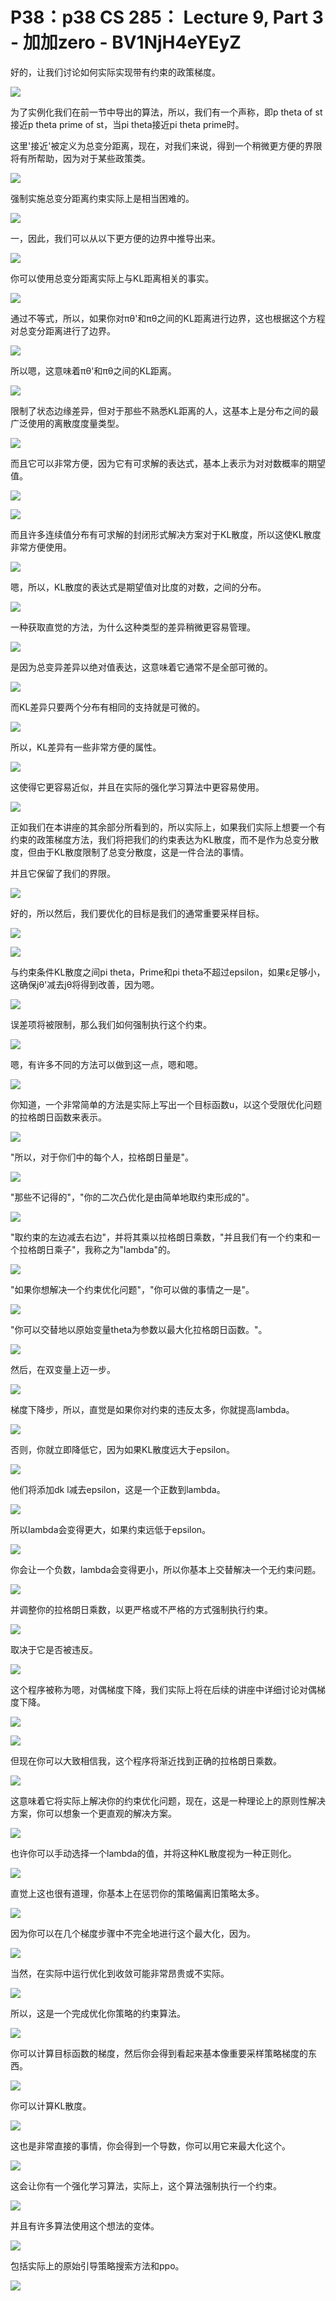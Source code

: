 # P38：p38 CS 285： Lecture 9, Part 3 - 加加zero - BV1NjH4eYEyZ

好的，让我们讨论如何实际实现带有约束的政策梯度。

![](img/d9f6aced9bfaaf8419cdefab2d169d39_1.png)

为了实例化我们在前一节中导出的算法，所以，我们有一个声称，即p theta of st接近p theta prime of st，当pi theta接近pi theta prime时。

这里'接近'被定义为总变分距离，现在，对我们来说，得到一个稍微更方便的界限将有所帮助，因为对于某些政策类。



![](img/d9f6aced9bfaaf8419cdefab2d169d39_3.png)

强制实施总变分距离约束实际上是相当困难的。

![](img/d9f6aced9bfaaf8419cdefab2d169d39_5.png)

一，因此，我们可以从以下更方便的边界中推导出来。

![](img/d9f6aced9bfaaf8419cdefab2d169d39_7.png)

你可以使用总变分距离实际上与KL距离相关的事实。

![](img/d9f6aced9bfaaf8419cdefab2d169d39_9.png)

通过不等式，所以，如果你对πθ'和πθ之间的KL距离进行边界，这也根据这个方程对总变分距离进行了边界。



![](img/d9f6aced9bfaaf8419cdefab2d169d39_11.png)

所以嗯，这意味着πθ'和πθ之间的KL距离。

![](img/d9f6aced9bfaaf8419cdefab2d169d39_13.png)

限制了状态边缘差异，但对于那些不熟悉KL距离的人，这基本上是分布之间的最广泛使用的离散度度量类型。

![](img/d9f6aced9bfaaf8419cdefab2d169d39_15.png)

而且它可以非常方便，因为它有可求解的表达式，基本上表示为对对数概率的期望值。

![](img/d9f6aced9bfaaf8419cdefab2d169d39_17.png)

![](img/d9f6aced9bfaaf8419cdefab2d169d39_18.png)

而且许多连续值分布有可求解的封闭形式解决方案对于KL散度，所以这使KL散度非常方便使用。

![](img/d9f6aced9bfaaf8419cdefab2d169d39_20.png)

嗯，所以，KL散度的表达式是期望值对比度的对数，之间的分布。

![](img/d9f6aced9bfaaf8419cdefab2d169d39_22.png)

一种获取直觉的方法，为什么这种类型的差异稍微更容易管理。

![](img/d9f6aced9bfaaf8419cdefab2d169d39_24.png)

是因为总变异差异以绝对值表达，这意味着它通常不是全部可微的。

![](img/d9f6aced9bfaaf8419cdefab2d169d39_26.png)

而KL差异只要两个分布有相同的支持就是可微的。

![](img/d9f6aced9bfaaf8419cdefab2d169d39_28.png)

所以，KL差异有一些非常方便的属性。

![](img/d9f6aced9bfaaf8419cdefab2d169d39_30.png)

这使得它更容易近似，并且在实际的强化学习算法中更容易使用。

![](img/d9f6aced9bfaaf8419cdefab2d169d39_32.png)

正如我们在本讲座的其余部分所看到的，所以实际上，如果我们实际上想要一个有约束的政策梯度方法，我们将把我们的约束表达为KL散度，而不是作为总变分散度，但由于KL散度限制了总变分散度，这是一件合法的事情。

并且它保留了我们的界限。

![](img/d9f6aced9bfaaf8419cdefab2d169d39_34.png)

好的，所以然后，我们要优化的目标是我们的通常重要采样目标。

![](img/d9f6aced9bfaaf8419cdefab2d169d39_36.png)

![](img/d9f6aced9bfaaf8419cdefab2d169d39_37.png)

与约束条件KL散度之间pi theta，Prime和pi theta不超过epsilon，如果ε足够小，这确保jθ'减去jθ将得到改善，因为嗯。



![](img/d9f6aced9bfaaf8419cdefab2d169d39_39.png)

误差项将被限制，那么我们如何强制执行这个约束。

![](img/d9f6aced9bfaaf8419cdefab2d169d39_41.png)

嗯，有许多不同的方法可以做到这一点，嗯和嗯。

![](img/d9f6aced9bfaaf8419cdefab2d169d39_43.png)

你知道，一个非常简单的方法是实际上写出一个目标函数u，以这个受限优化问题的拉格朗日函数来表示。

![](img/d9f6aced9bfaaf8419cdefab2d169d39_45.png)

"所以，对于你们中的每个人，拉格朗日量是"。

![](img/d9f6aced9bfaaf8419cdefab2d169d39_47.png)

"那些不记得的"，"你的二次凸优化是由简单地取约束形成的"。

![](img/d9f6aced9bfaaf8419cdefab2d169d39_49.png)

"取约束的左边减去右边"，并将其乘以拉格朗日乘数，"并且我们有一个约束和一个拉格朗日乘子"，我称之为"lambda"的。



![](img/d9f6aced9bfaaf8419cdefab2d169d39_51.png)

"如果你想解决一个约束优化问题"，"你可以做的事情之一是"。

![](img/d9f6aced9bfaaf8419cdefab2d169d39_53.png)

"你可以交替地以原始变量theta为参数以最大化拉格朗日函数。"。

![](img/d9f6aced9bfaaf8419cdefab2d169d39_55.png)

然后，在双变量上迈一步。

![](img/d9f6aced9bfaaf8419cdefab2d169d39_57.png)

梯度下降步，所以，直觉是如果你对约束的违反太多，你就提高lambda。

![](img/d9f6aced9bfaaf8419cdefab2d169d39_59.png)

否则，你就立即降低它，因为如果KL散度远大于epsilon。

![](img/d9f6aced9bfaaf8419cdefab2d169d39_61.png)

他们将添加dk l减去epsilon，这是一个正数到lambda。

![](img/d9f6aced9bfaaf8419cdefab2d169d39_63.png)

所以lambda会变得更大，如果约束远低于epsilon。

![](img/d9f6aced9bfaaf8419cdefab2d169d39_65.png)

你会让一个负数，lambda会变得更小，所以你基本上交替解决一个无约束问题。

![](img/d9f6aced9bfaaf8419cdefab2d169d39_67.png)

并调整你的拉格朗日乘数，以更严格或不严格的方式强制执行约束。

![](img/d9f6aced9bfaaf8419cdefab2d169d39_69.png)

取决于它是否被违反。

![](img/d9f6aced9bfaaf8419cdefab2d169d39_71.png)

这个程序被称为嗯，对偶梯度下降，我们实际上将在后续的讲座中详细讨论对偶梯度下降。

![](img/d9f6aced9bfaaf8419cdefab2d169d39_73.png)

![](img/d9f6aced9bfaaf8419cdefab2d169d39_74.png)

但现在你可以大致相信我，这个程序将渐近找到正确的拉格朗日乘数。

![](img/d9f6aced9bfaaf8419cdefab2d169d39_76.png)

这意味着它将实际上解决你的约束优化问题，现在，这是一种理论上的原则性解决方案，你可以想象一个更直观的解决方案。



![](img/d9f6aced9bfaaf8419cdefab2d169d39_78.png)

也许你可以手动选择一个lambda的值，并将这种KL散度视为一种正则化。

![](img/d9f6aced9bfaaf8419cdefab2d169d39_80.png)

直觉上这也很有道理，你基本上在惩罚你的策略偏离旧策略太多。

![](img/d9f6aced9bfaaf8419cdefab2d169d39_82.png)

因为你可以在几个梯度步骤中不完全地进行这个最大化，因为。

![](img/d9f6aced9bfaaf8419cdefab2d169d39_84.png)

当然，在实际中运行优化到收敛可能非常昂贵或不实际。

![](img/d9f6aced9bfaaf8419cdefab2d169d39_86.png)

所以，这是一个完成优化你策略的约束算法。

![](img/d9f6aced9bfaaf8419cdefab2d169d39_88.png)

你可以计算目标函数的梯度，然后你会得到看起来基本像重要采样策略梯度的东西。

![](img/d9f6aced9bfaaf8419cdefab2d169d39_90.png)

你可以计算KL散度。

![](img/d9f6aced9bfaaf8419cdefab2d169d39_92.png)

这也是非常直接的事情，你会得到一个导数，你可以用它来最大化这个。

![](img/d9f6aced9bfaaf8419cdefab2d169d39_94.png)

这会让你有一个强化学习算法，实际上，这个算法强制执行一个约束。

![](img/d9f6aced9bfaaf8419cdefab2d169d39_96.png)

并且有许多算法使用这个想法的变体。

![](img/d9f6aced9bfaaf8419cdefab2d169d39_98.png)

包括实际上的原始引导策略搜索方法和ppo。

![](img/d9f6aced9bfaaf8419cdefab2d169d39_100.png)